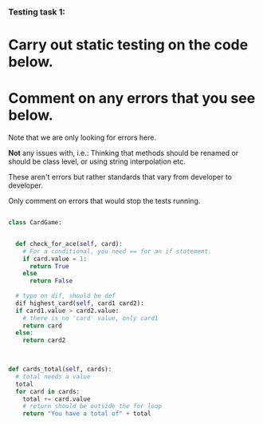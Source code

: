 ### Testing task 1:

# Carry out static testing on the code below.
# Comment on any errors that you see below.

Note that we are only looking for errors here.

**Not** any issues with, i.e.: 
Thinking that methods should be renamed or should be class level, or using string interpolation etc. 

These aren't errors but rather standards that vary from developer to developer. 

Only comment on errors that would stop the tests running.

```python

class CardGame:


  def check_for_ace(self, card):
    # For a conditional, you need == for an if statement.
    if card.value = 1:
      return True
    else
      return False
   
  # typo on dif, should be def
  dif highest_card(self, card1 card2):
  if card1.value > card2.value:
    # there is no 'card' value, only card1
    return card
  else:
    return card2
  


def cards_total(self, cards):
  # total needs a value
  total
  for card in cards:
    total += card.value
    # return should be outside the for loop
    return "You have a total of" + total
  
```
